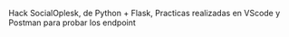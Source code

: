 Hack SocialOplesk, de Python + Flask, Practicas realizadas en VScode y Postman para probar los endpoint
